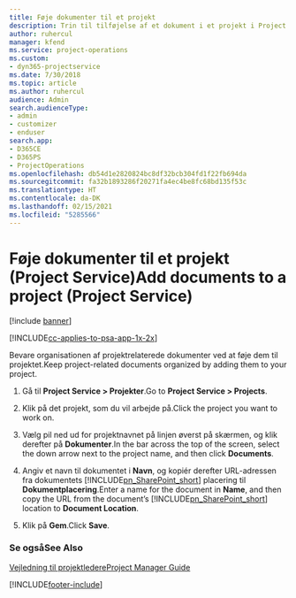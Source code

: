```yaml
---
title: Føje dokumenter til et projekt
description: Trin til tilføjelse af et dokument i et projekt i Project Service
author: ruhercul
manager: kfend
ms.service: project-operations
ms.custom:
- dyn365-projectservice
ms.date: 7/30/2018
ms.topic: article
ms.author: ruhercul
audience: Admin
search.audienceType:
- admin
- customizer
- enduser
search.app:
- D365CE
- D365PS
- ProjectOperations
ms.openlocfilehash: db54d1e2820824bc8df32bcb304fd1f22fb694da
ms.sourcegitcommit: fa32b1893286f20271fa4ec4be8fc68bd135f53c
ms.translationtype: HT
ms.contentlocale: da-DK
ms.lasthandoff: 02/15/2021
ms.locfileid: "5285566"
---
```

# <a name="add-documents-to-a-project-project-service"></a><span data-ttu-id="84e9d-103">Føje dokumenter til et projekt (Project Service)</span><span class="sxs-lookup"><span data-stu-id="84e9d-103">Add documents to a project (Project Service)</span></span>

[!include [banner](../includes/psa-now-project-operations.md)]

[!INCLUDE[cc-applies-to-psa-app-1x-2x](../includes/cc-applies-to-psa-app-1x-2x.md)]

<span data-ttu-id="84e9d-104">Bevare organisationen af projektrelaterede dokumenter ved at føje dem til projektet.</span><span class="sxs-lookup"><span data-stu-id="84e9d-104">Keep project-related documents organized by adding them to your project.</span></span>  
  
1. <span data-ttu-id="84e9d-105">Gå til **Project Service > Projekter**.</span><span class="sxs-lookup"><span data-stu-id="84e9d-105">Go to **Project Service > Projects**.</span></span>  
  
2. <span data-ttu-id="84e9d-106">Klik på det projekt, som du vil arbejde på.</span><span class="sxs-lookup"><span data-stu-id="84e9d-106">Click the project you want to work on.</span></span>  
  
3. <span data-ttu-id="84e9d-107">Vælg pil ned ud for projektnavnet på linjen øverst på skærmen, og klik derefter på **Dokumenter**.</span><span class="sxs-lookup"><span data-stu-id="84e9d-107">In the bar across the top of the screen, select the down arrow next to the project name, and then click **Documents**.</span></span>  
  
4. <span data-ttu-id="84e9d-108">Angiv et navn til dokumentet i **Navn**, og kopiér derefter URL-adressen fra dokumentets [!INCLUDE[pn_SharePoint_short](../includes/pn-sharepoint-short.md)] placering til **Dokumentplacering**.</span><span class="sxs-lookup"><span data-stu-id="84e9d-108">Enter a name for the document in **Name**,  and then copy the URL from the document’s [!INCLUDE[pn_SharePoint_short](../includes/pn-sharepoint-short.md)] location to **Document Location**.</span></span>  
  
5. <span data-ttu-id="84e9d-109">Klik på **Gem**.</span><span class="sxs-lookup"><span data-stu-id="84e9d-109">Click **Save**.</span></span>  
  
### <a name="see-also"></a><span data-ttu-id="84e9d-110">Se også</span><span class="sxs-lookup"><span data-stu-id="84e9d-110">See Also</span></span>  
 [<span data-ttu-id="84e9d-111">Vejledning til projektledere</span><span class="sxs-lookup"><span data-stu-id="84e9d-111">Project Manager Guide</span></span>](../psa/project-manager-guide.md)


[!INCLUDE[footer-include](../includes/footer-banner.md)]